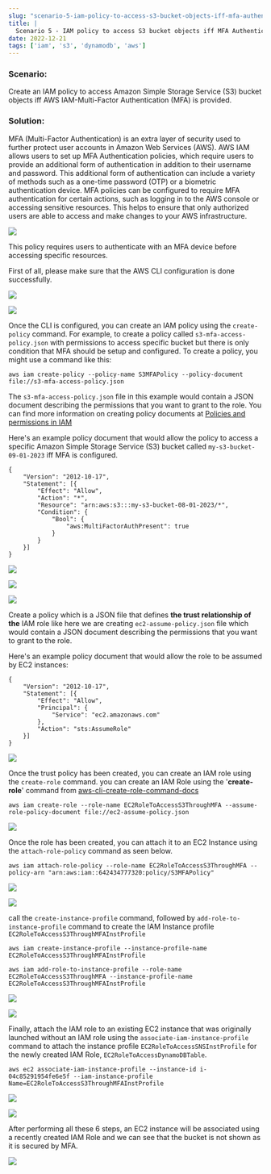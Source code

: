 ```yaml
---
slug: "scenario-5-iam-policy-to-access-s3-bucket-objects-iff-mfa-authentication-is-provided"
title: |
  Scenario 5 - IAM policy to access S3 bucket objects iff MFA Authentication is provided
date: 2022-12-21
tags: ['iam', 's3', 'dynamodb', 'aws']
---
```


### Scenario:

<!-- more -->




Create an IAM policy to access Amazon Simple Storage Service (S3) bucket objects iff AWS IAM-Multi-Factor Authentication (MFA) is provided.


### Solution:


MFA (Multi-Factor Authentication) is an extra layer of security used to further protect user accounts in Amazon Web Services (AWS). AWS IAM allows users to set up MFA Authentication policies, which require users to provide an additional form of authentication in addition to their username and password. This additional form of authentication can include a variety of methods such as a one-time password (OTP) or a biometric authentication device. MFA policies can be configured to require MFA authentication for certain actions, such as logging in to the AWS console or accessing sensitive resources. This helps to ensure that only authorized users are able to access and make changes to your AWS infrastructure.


![](https://cdn.hashnode.com/res/hashnode/image/upload/v1674063581348/72535279-48ee-4e30-9ef0-0fe602d3fabd.png)


This policy requires users to authenticate with an MFA device before accessing specific resources.


First of all, please make sure that the AWS CLI configuration is done successfully.


![](https://cdn.hashnode.com/res/hashnode/image/upload/v1674063648972/597c8da5-f60e-4330-b792-d9a8a7c5cf14.png)


![](https://cdn.hashnode.com/res/hashnode/image/upload/v1674063657064/3b6d6e81-271e-48ec-916d-5e224e6b46b6.png)


Once the CLI is configured, you can create an IAM policy using the `create-policy` command. For example, to create a policy called `s3-mfa-access-policy.json` with permissions to access specific bucket but there is only condition that MFA should be setup and configured. To create a policy, you might use a command like this:



```
aws iam create-policy --policy-name S3MFAPolicy --policy-document file://s3-mfa-access-policy.json

```

The `s3-mfa-access-policy.json` file in this example would contain a JSON document describing the permissions that you want to grant to the role. You can find more information on creating policy documents at [Policies and permissions in IAM](https://docs.aws.amazon.com/IAM/latest/UserGuide/access_policies.html)


Here's an example policy document that would allow the policy to access a specific Amazon Simple Storage Service (S3) bucket called `my-s3-bucket-09-01-2023` iff MFA is configured.



```
{
    "Version": "2012-10-17",
    "Statement": [{
        "Effect": "Allow",
        "Action": "*",
        "Resource": "arn:aws:s3:::my-s3-bucket-08-01-2023/*",
        "Condition": {
            "Bool": {
                "aws:MultiFactorAuthPresent": true
            }
        }
    }]
}

```

![](https://cdn.hashnode.com/res/hashnode/image/upload/v1674063778815/377932f8-aec5-4718-8038-e6a718ff703b.png)


![](https://cdn.hashnode.com/res/hashnode/image/upload/v1674063784172/6093321a-5307-4f4f-aedd-0866ce81e058.png)


![](https://cdn.hashnode.com/res/hashnode/image/upload/v1674063790974/306b74c5-a7e7-48ce-b050-28217500f554.png)


Create a policy which is a JSON file that defines **the trust relationship of the** IAM role like here we are creating `ec2-assume-policy.json` file which would contain a JSON document describing the permissions that you want to grant to the role.


Here's an example policy document that would allow the role to be assumed by EC2 instances:



```
{
    "Version": "2012-10-17",
    "Statement": [{
        "Effect": "Allow",
        "Principal": {
            "Service": "ec2.amazonaws.com"
        },
        "Action": "sts:AssumeRole"
    }]
}

```

![](https://cdn.hashnode.com/res/hashnode/image/upload/v1674063813680/6fe476f3-e76e-4d7f-93d1-cb030692001b.png)


Once the trust policy has been created, you can create an IAM role using the `create-role` command. you can create an IAM Role using the '**create-role**' command from [aws-cli-create-role-command-docs](https://awscli.amazonaws.com/v2/documentation/api/latest/reference/iam/create-role.html)



```
aws iam create-role --role-name EC2RoleToAccessS3ThroughMFA --assume-role-policy-document file://ec2-assume-policy.json

```

![](https://cdn.hashnode.com/res/hashnode/image/upload/v1674063846293/520b032a-72fe-4d81-8135-acc61836bd57.png)


Once the role has been created, you can attach it to an EC2 Instance using the `attach-role-policy` command as seen below.



```
aws iam attach-role-policy --role-name EC2RoleToAccessS3ThroughMFA --policy-arn "arn:aws:iam::642434777320:policy/S3MFAPolicy"

```

![](https://cdn.hashnode.com/res/hashnode/image/upload/v1674063864932/c094cfaa-c80c-4058-a0ee-f540f0101f4a.png)


![](https://cdn.hashnode.com/res/hashnode/image/upload/v1674063874260/e10f3f6a-b198-472a-bb8d-57072baeca9e.png)


call the `create-instance-profile` command, followed by `add-role-to-instance-profile` command to create the IAM Instance profile `EC2RoleToAccessS3ThroughMFAInstProfile`



```
aws iam create-instance-profile --instance-profile-name EC2RoleToAccessS3ThroughMFAInstProfile

aws iam add-role-to-instance-profile --role-name EC2RoleToAccessS3ThroughMFA --instance-profile-name EC2RoleToAccessS3ThroughMFAInstProfile

```

![](https://cdn.hashnode.com/res/hashnode/image/upload/v1674063893752/cd912119-9cbe-411f-b506-b43340ae7d7b.png)


![](https://cdn.hashnode.com/res/hashnode/image/upload/v1674063903181/bba22be2-8a63-4d21-8a15-7a8cf3e05337.png)


Finally, attach the IAM role to an existing EC2 instance that was originally launched without an IAM role using the `associate-iam-instance-profile` command to attach the instance profile `EC2RoleToAccessSNSInstProfile` for the newly created IAM Role, `EC2RoleToAccessDynamoDBTable`.



```
aws ec2 associate-iam-instance-profile --instance-id i-04c85291954fe6e5f --iam-instance-profile Name=EC2RoleToAccessS3ThroughMFAInstProfile

```

![](https://cdn.hashnode.com/res/hashnode/image/upload/v1674063971915/1c329c10-1854-4d5b-93ef-33f84e3096ef.png)


![](https://cdn.hashnode.com/res/hashnode/image/upload/v1674064013474/4efed99f-7774-4cc0-8d60-aaa1459b12b7.png)


After performing all these 6 steps, an EC2 instance will be associated using a recently created IAM Role and we can see that the bucket is not shown as it is secured by MFA.


![](https://cdn.hashnode.com/res/hashnode/image/upload/v1674064003728/7219f532-2f0c-4495-bde0-b72303e71aec.png)


